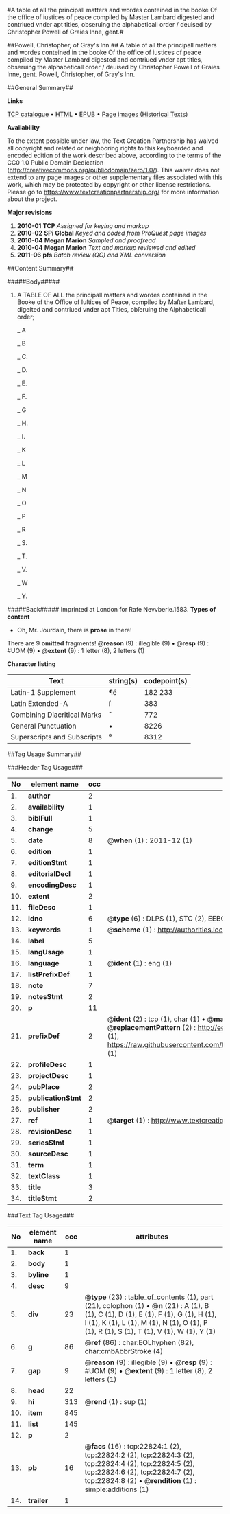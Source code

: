 #A table of all the principall matters and wordes conteined in the booke Of the office of iustices of peace compiled by Master Lambard digested and contriued vnder apt titles, obseruing the alphabeticall order / deuised by Christopher Powell of Graies Inne, gent.#

##Powell, Christopher, of Gray's Inn.##
A table of all the principall matters and wordes conteined in the booke Of the office of iustices of peace compiled by Master Lambard digested and contriued vnder apt titles, obseruing the alphabeticall order / deuised by Christopher Powell of Graies Inne, gent.
Powell, Christopher, of Gray's Inn.

##General Summary##

**Links**

[TCP catalogue](http://www.ota.ox.ac.uk/tcp/)  • 
[HTML](http://tei.it.ox.ac.uk/tcp/Texts-HTML/free/A68/A68314.html)  • 
[EPUB](http://tei.it.ox.ac.uk/tcp/Texts-EPUB/free/A68/A68314.epub) • 
[Page images (Historical Texts)](https://historicaltexts.jisc.ac.uk/eebo-23829852e)

**Availability**

To the extent possible under law, the Text Creation Partnership has waived all copyright and related or neighboring rights to this keyboarded and encoded edition of the work described above, according to the terms of the CC0 1.0 Public Domain Dedication (http://creativecommons.org/publicdomain/zero/1.0/). This waiver does not extend to any page images or other supplementary files associated with this work, which may be protected by copyright or other license restrictions. Please go to https://www.textcreationpartnership.org/ for more information about the project.

**Major revisions**

1. __2010-01__ __TCP__ *Assigned for keying and markup*
1. __2010-02__ __SPi Global__ *Keyed and coded from ProQuest page images*
1. __2010-04__ __Megan Marion__ *Sampled and proofread*
1. __2010-04__ __Megan Marion__ *Text and markup reviewed and edited*
1. __2011-06__ __pfs__ *Batch review (QC) and XML conversion*

##Content Summary##

#####Body#####

1. A TABLE OF ALL the principall matters and wordes conteined in the Booke of the Office of Iuſtices of Peace, compiled by Maſter Lambard, digeſted and contriued vnder apt Titles, obſeruing the Alphabeticall order;

    _ A

    _ B

    _ C.

    _ D.

    _ E.

    _ F.

    _ G

    _ H.

    _ I.

    _ K

    _ L

    _ M

    _ N

    _ O

    _ P

    _ R

    _ S.

    _ T.

    _ V.

    _ W

    _ Y.

#####Back#####
Imprinted at London for Rafe Nevvberie.1583.
**Types of content**

  * Oh, Mr. Jourdain, there is **prose** in there!

There are 9 **omitted** fragments! 
 @__reason__ (9) : illegible (9)  •  @__resp__ (9) : #UOM (9)  •  @__extent__ (9) : 1 letter (8), 2 letters (1)

**Character listing**


|Text|string(s)|codepoint(s)|
|---|---|---|
|Latin-1 Supplement|¶é|182 233|
|Latin Extended-A|ſ|383|
|Combining             Diacritical Marks|̄|772|
|General Punctuation|•|8226|
|Superscripts             and Subscripts|⁸|8312|

##Tag Usage Summary##

###Header Tag Usage###

|No|element name|occ|attributes|
|---|---|---|---|
|1.|__author__|2||
|2.|__availability__|1||
|3.|__biblFull__|1||
|4.|__change__|5||
|5.|__date__|8| @__when__ (1) : 2011-12 (1)|
|6.|__edition__|1||
|7.|__editionStmt__|1||
|8.|__editorialDecl__|1||
|9.|__encodingDesc__|1||
|10.|__extent__|2||
|11.|__fileDesc__|1||
|12.|__idno__|6| @__type__ (6) : DLPS (1), STC (2), EEBO-CITATION (1), OCLC (1), VID (1)|
|13.|__keywords__|1| @__scheme__ (1) : http://authorities.loc.gov/ (1)|
|14.|__label__|5||
|15.|__langUsage__|1||
|16.|__language__|1| @__ident__ (1) : eng (1)|
|17.|__listPrefixDef__|1||
|18.|__note__|7||
|19.|__notesStmt__|2||
|20.|__p__|11||
|21.|__prefixDef__|2| @__ident__ (2) : tcp (1), char (1)  •  @__matchPattern__ (2) : ([0-9\-]+):([0-9IVX]+) (1), (.+) (1)  •  @__replacementPattern__ (2) : http://eebo.chadwyck.com/downloadtiff?vid=$1&page=$2 (1), https://raw.githubusercontent.com/textcreationpartnership/Texts/master/tcpchars.xml#$1 (1)|
|22.|__profileDesc__|1||
|23.|__projectDesc__|1||
|24.|__pubPlace__|2||
|25.|__publicationStmt__|2||
|26.|__publisher__|2||
|27.|__ref__|1| @__target__ (1) : http://www.textcreationpartnership.org/docs/. (1)|
|28.|__revisionDesc__|1||
|29.|__seriesStmt__|1||
|30.|__sourceDesc__|1||
|31.|__term__|1||
|32.|__textClass__|1||
|33.|__title__|3||
|34.|__titleStmt__|2||


###Text Tag Usage###

|No|element name|occ|attributes|
|---|---|---|---|
|1.|__back__|1||
|2.|__body__|1||
|3.|__byline__|1||
|4.|__desc__|9||
|5.|__div__|23| @__type__ (23) : table_of_contents (1), part (21), colophon (1)  •  @__n__ (21) : A (1), B (1), C (1), D (1), E (1), F (1), G (1), H (1), I (1), K (1), L (1), M (1), N (1), O (1), P (1), R (1), S (1), T (1), V (1), W (1), Y (1)|
|6.|__g__|86| @__ref__ (86) : char:EOLhyphen (82), char:cmbAbbrStroke (4)|
|7.|__gap__|9| @__reason__ (9) : illegible (9)  •  @__resp__ (9) : #UOM (9)  •  @__extent__ (9) : 1 letter (8), 2 letters (1)|
|8.|__head__|22||
|9.|__hi__|313| @__rend__ (1) : sup (1)|
|10.|__item__|845||
|11.|__list__|145||
|12.|__p__|2||
|13.|__pb__|16| @__facs__ (16) : tcp:22824:1 (2), tcp:22824:2 (2), tcp:22824:3 (2), tcp:22824:4 (2), tcp:22824:5 (2), tcp:22824:6 (2), tcp:22824:7 (2), tcp:22824:8 (2)  •  @__rendition__ (1) : simple:additions (1)|
|14.|__trailer__|1||

